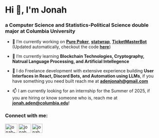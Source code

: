 
# Hi 👋, I'm Jonah
### a Computer Science and Statistics-Political Science double major at Columbia University

- 🔭 I’m currently working on <a href="https://www.purepoker.world" target="_blank"><b>Pure Poker</b></a>, <a href="https://github.com/alexanderthclark/statwrap" target="_blank"><b>statwrap</b></a>, <a href="https://github.com/adenjonah/TicketMasterBot" target="_blank"><b>TicketMasterBot</b></a> (Updated automatically, checkout the code <a href="https://github.com/adenjonah/adenjonah/blob/main/.github/workflows/update-readme.yml" target="_blank"><b>here</b></a>)

- 🌱 I’m currently learning **Blockchain Technologies, Cryptography, Natrual Language Processing, and Artificial Intellegence**

- 💸 I do Freelance development with extensive experience building **User Interfaces in React, Discord Bots, and Automation using LLMs**, if you have something you need built reach me at **adenjonah@gmail.com**

- 📫 I am currently looking for an internship for the Summer of 2025, if you are hiring or know someone who is, reach me at **jonah.aden@columbia.edu**!

### Connect with me:
<a href="https://linkedin.com/in/jonah-aden" target="blank"><img align="center" src="https://raw.githubusercontent.com/rahuldkjain/github-profile-readme-generator/master/src/images/icons/Social/linked-in-alt.svg" alt="jonah-aden" height="30" width="40" /></a>
<a href="https://instagram.com/jonah.aden" target="blank"><img align="center" src="https://raw.githubusercontent.com/rahuldkjain/github-profile-readme-generator/master/src/images/icons/Social/instagram.svg" alt="jonah.aden" height="30" width="40" /></a>
<a href="https://jonahaden.org" target="blank"><img align="center" src="https://upload.wikimedia.org/wikipedia/commons/thumb/a/a7/React-icon.svg/2300px-React-icon.svg.png" alt="jonah.aden" height="30" width="35" /></a>
